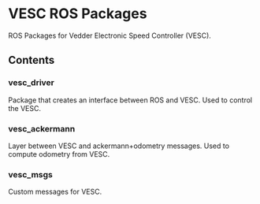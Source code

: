 # VESC ROS Packages
ROS Packages for Vedder Electronic Speed Controller (VESC).

## Contents

### vesc_driver
Package that creates an interface between ROS and VESC. Used to control the VESC.

### vesc_ackermann
Layer between VESC and ackermann+odometry messages. Used to compute odometry from VESC.

### vesc_msgs
Custom messages for VESC.
